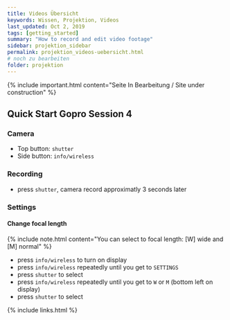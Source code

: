 ```yaml
---
title: Videos Übersicht
keywords: Wissen, Projektion, Videos
last_updated: Oct 2, 2019
tags: [getting_started]
summary: "How to record and edit video footage"
sidebar: projektion_sidebar
permalink: projektion_videos-uebersicht.html
# noch zu bearbeiten
folder: projektion
---
```

{% include important.html content="Seite In Bearbeitung / Site under construction" %}

## Quick Start Gopro Session 4
### Camera
* Top button: `shutter`
* Side button: `info/wireless`

### Recording
* press `shutter`, camera record approximatly 3 seconds later

### Settings
#### Change focal length
{% include note.html content="You can select to focal length: [W] wide and [M] normal" %}
* press `info/wireless` to turn on display
* press `info/wireless` repeatedly until you get to `SETTINGS`
* press `shutter` to select
* press `info/wireless` repeatedly until you get to  `W` or `M` (bottom left on display)
* press `shutter` to select



{% include links.html %}
